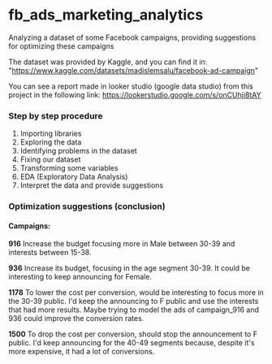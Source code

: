 # fb_ads_marketing_analytics
Analyzing a dataset of some Facebook campaigns, providing suggestions for optimizing these campaigns

The dataset was provided by Kaggle, and you can find it in: "https://www.kaggle.com/datasets/madislemsalu/facebook-ad-campaign"

You can see a report made in looker studio (google data studio) from this project in the following link: https://lookerstudio.google.com/s/onCUhji8tAY


<h3>Step by step procedure</h3>

1. Importing libraries
2. Exploring the data
3. Identifying problems in the dataset
4. Fixing our dataset
5. Transforming some variables
6. EDA (Exploratory Data Analysis)
7. Interpret the data and provide suggestions


<h3>Optimization suggestions (conclusion)</h3>

<h4>Campaigns:</h4>

<b>916</b>
Increase the budget focusing more in Male between 30-39 and interests between 15-38.

<b>936</b>
Increase its budget, focusing in the age segment 30-39. It could be interesting to keep announcing for Female.

<b>1178</b>
To lower the cost per conversion, would be interesting to focus more in the 30-39 public. I'd keep the announcing to F public and use the interests that had more results.
Maybe trying to model the ads of campaign_916 and 936 could improve the conversion rates.

<b>1500</b>
To drop the cost per conversion, should stop the announcement to F public. 
I'd keep announcing for the 40-49 segments because, despite it's more expensive, it had a lot of conversions.
